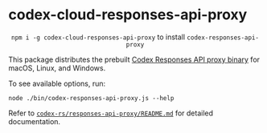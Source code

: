 # codex-cloud-responses-api-proxy

<p align="center"><code>npm i -g codex-cloud-responses-api-proxy</code> to install <code>codex-responses-api-proxy</code></p>

This package distributes the prebuilt [Codex Responses API proxy binary](https://github.com/cklxx/codex-cloud/tree/main/codex-rs/responses-api-proxy) for macOS, Linux, and Windows.

To see available options, run:

```
node ./bin/codex-responses-api-proxy.js --help
```

Refer to [`codex-rs/responses-api-proxy/README.md`](https://github.com/cklxx/codex-cloud/blob/main/codex-rs/responses-api-proxy/README.md) for detailed documentation.

